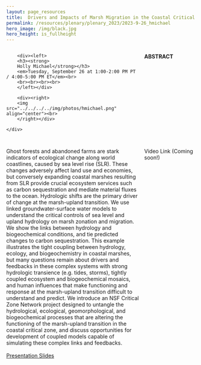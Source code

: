 ```yaml
---
layout: page_resources
title:  Drivers and Impacts of Marsh Migration in the Coastal Critical Zone
permalink: /resources/plenary/plenary_2023/2023-9-26_hmichael
hero_image: /img/black.jpg
hero_height: is_fullheight
---
```

<style>
    .wrapper {
        display:grid;
        grid-template-columns: 70% 30%;
        grid-gap: 1em;
        text-align:left;
        vertical-align:middle;
    }
    .wrapper > div{
        padding: 1em;
    }
    .wrapper > div:nth-child(odd){
    }
</style>

<body>
    <div class = "wrapper">

        <div><left>
        <h3><strong>
        Holly Michael</strong></h3>
        <em>Tuesday, September 26 at 1:00-2:00 PM PT / 4:00-5:00 PM ET</em><br>
        <br><br><br><br>
        </left></div>

        <div><right>
        <img src="../../../../img/photos/hmichael.png" align="center"><br>
        </right></div>

    </div>
</body>

**ABSTRACT**

Ghost forests and abandoned farms are stark indicators of ecological change along world coastlines, caused by sea level rise (SLR). These changes adversely affect land use and economies, but conversely expanding coastal marshes resulting from SLR provide crucial ecosystem services such as carbon sequestration and mediate material fluxes to the ocean. Hydrologic shifts are the primary driver of change at the marsh-upland transition. We use linked groundwater-surface water models to understand the critical controls of sea level and upland hydrology on marsh zonation and migration. We show the links between hydrology and biogeochemical conditions, and tie predicted changes to carbon sequestration. This example illustrates the tight coupling between hydrology, ecology, and biogeochemistry in coastal marshes, but many questions remain about drivers and feedbacks in these complex systems with strong hydrologic transience (e.g. tides, storms), tightly coupled ecosystem and biogeochemical mosaics, and human influences that make functioning and response at the marsh-upland transition difficult to understand and predict. We introduce an NSF Critical Zone Network project designed to untangle the hydrological, ecological, geomorphological, and biogeochemical processes that are altering the functioning of the marsh-upland transition in the coastal critical zone, and discuss opportunities for development of coupled models capable of simulating these complex links and feedbacks.
<br><br>
[Presentation Slides](https://drive.google.com/file/d/1w5L7z1HQy10WRXH-UjjH3LetimZq8RDA/view?usp=drive_link)

Video Link (Coming soon!)